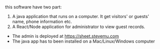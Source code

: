 this software have two part:

1. A java application that runs on a computer. It get visitors' or guests' name, phone information etc.
2. A React/Node application for administrator to view guest records.


* The admin is deployed at https://sheet.stevemu.com
* The java app has to been installed on a Mac/Linux/Windows computer